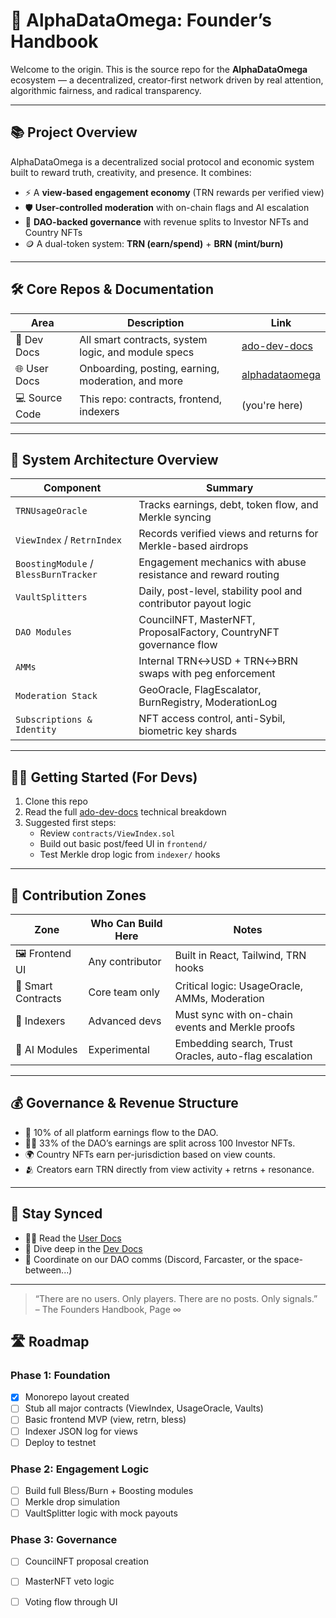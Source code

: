 # 🧬 AlphaDataOmega: Founder’s Handbook

Welcome to the origin. This is the source repo for the **AlphaDataOmega** ecosystem — a decentralized, creator-first network driven by real attention, algorithmic fairness, and radical transparency.

---

## 📚 Project Overview

AlphaDataOmega is a decentralized social protocol and economic system built to reward truth, creativity, and presence. It combines:

- ⚡️ A **view-based engagement economy** (TRN rewards per verified view)
- 🛡️ **User-controlled moderation** with on-chain flags and AI escalation
- 🧠 **DAO-backed governance** with revenue splits to Investor NFTs and Country NFTs
- 🪙 A dual-token system: **TRN (earn/spend)** + **BRN (mint/burn)**

---

## 🛠️ Core Repos & Documentation

| Area | Description | Link |
|------|-------------|------|
| 🧠 Dev Docs | All smart contracts, system logic, and module specs | [ado-dev-docs](https://alphas-personal-organization.gitbook.io/ado-dev-docs) |
| 🌐 User Docs | Onboarding, posting, earning, moderation, and more | [alphadataomega](https://alphas-personal-organization.gitbook.io/alphadataomega) |
| 💻 Source Code | This repo: contracts, frontend, indexers | (you're here) |

---

## 🧱 System Architecture Overview

| Component | Summary |
|----------|---------|
| `TRNUsageOracle` | Tracks earnings, debt, token flow, and Merkle syncing |
| `ViewIndex` / `RetrnIndex` | Records verified views and returns for Merkle-based airdrops |
| `BoostingModule` / `BlessBurnTracker` | Engagement mechanics with abuse resistance and reward routing |
| `VaultSplitters` | Daily, post-level, stability pool and contributor payout logic |
| `DAO Modules` | CouncilNFT, MasterNFT, ProposalFactory, CountryNFT governance flow |
| `AMMs` | Internal TRN↔USD + TRN↔BRN swaps with peg enforcement |
| `Moderation Stack` | GeoOracle, FlagEscalator, BurnRegistry, ModerationLog |
| `Subscriptions & Identity` | NFT access control, anti-Sybil, biometric key shards |

---

## 🧑‍💻 Getting Started (For Devs)

1. Clone this repo
2. Read the full [ado-dev-docs](https://alphas-personal-organization.gitbook.io/ado-dev-docs) technical breakdown
3. Suggested first steps:
   - Review `contracts/ViewIndex.sol`
   - Build out basic post/feed UI in `frontend/`
   - Test Merkle drop logic from `indexer/` hooks

---

## 🔐 Contribution Zones

| Zone | Who Can Build Here | Notes |
|------|--------------------|-------|
| 🖼️ Frontend UI | Any contributor | Built in React, Tailwind, TRN hooks |
| 📜 Smart Contracts | Core team only | Critical logic: UsageOracle, AMMs, Moderation |
| 🧾 Indexers | Advanced devs | Must sync with on-chain events and Merkle proofs |
| 🧪 AI Modules | Experimental | Embedding search, Trust Oracles, auto-flag escalation |

---

## 💰 Governance & Revenue Structure

- 💸 10% of all platform earnings flow to the DAO.
- 🧑‍💼 33% of the DAO’s earnings are split across 100 Investor NFTs.
- 🌍 Country NFTs earn per-jurisdiction based on view counts.
- 🫂 Creators earn TRN directly from view activity + retrns + resonance.

---

## 🔗 Stay Synced

- 🧑‍🎓 Read the [User Docs](https://alphas-personal-organization.gitbook.io/alphadataomega)
- 🧪 Dive deep in the [Dev Docs](https://alphas-personal-organization.gitbook.io/ado-dev-docs)
- 📡 Coordinate on our DAO comms (Discord, Farcaster, or the space-between...)

---

> “There are no users. Only players. There are no posts. Only signals.”  
> – The Founders Handbook, Page ∞


## 🛣️ Roadmap

### Phase 1: Foundation
- [x] Monorepo layout created
- [ ] Stub all major contracts (ViewIndex, UsageOracle, Vaults)
- [ ] Basic frontend MVP (view, retrn, bless)
- [ ] Indexer JSON log for views
- [ ] Deploy to testnet

### Phase 2: Engagement Logic
- [ ] Build full Bless/Burn + Boosting modules
- [ ] Merkle drop simulation
- [ ] VaultSplitter logic with mock payouts

### Phase 3: Governance
- [ ] CouncilNFT proposal creation
- [ ] MasterNFT veto logic
- [ ] Voting flow through UI


